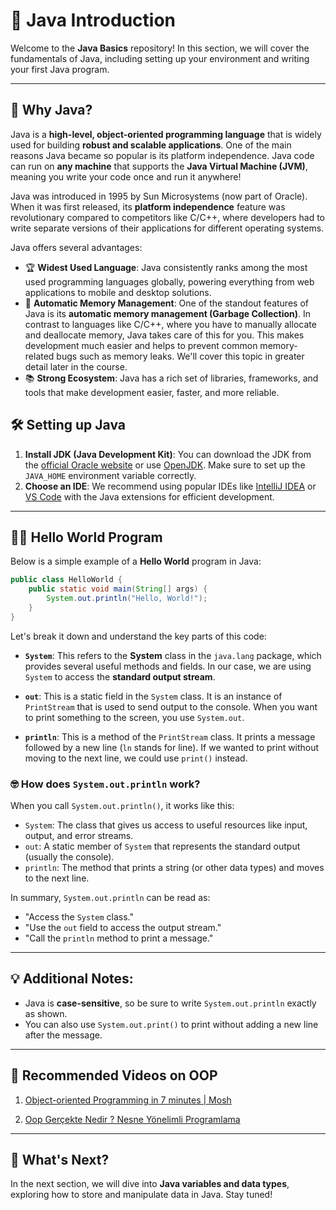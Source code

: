# 🚀 Java Introduction

Welcome to the **Java Basics** repository! In this section, we will cover the fundamentals of Java, including setting up your environment and writing your first Java program.

---

## 🤔 Why Java?

Java is a **high-level, object-oriented programming language** that is widely used for building **robust and scalable applications**. One of the main reasons Java became so popular is its platform independence. Java code can run on **any machine** that supports the **Java Virtual Machine (JVM)**, meaning you write your code once and run it anywhere!

Java was introduced in 1995 by Sun Microsystems (now part of Oracle). When it was first released, its **platform independence** feature was revolutionary compared to competitors like C/C++, where developers had to write separate versions of their applications for different operating systems. 

Java offers several advantages:
- 🏆 **Widest Used Language**: Java consistently ranks among the most used programming languages globally, powering everything from web applications to mobile and desktop solutions.
- 🔧 **Automatic Memory Management**: One of the standout features of Java is its **automatic memory management (Garbage Collection)**. In contrast to languages like C/C++, where you have to manually allocate and deallocate memory, Java takes care of this for you. This makes development much easier and helps to prevent common memory-related bugs such as memory leaks. We'll cover this topic in greater detail later in the course.
- 📚 **Strong Ecosystem**: Java has a rich set of libraries, frameworks, and tools that make development easier, faster, and more reliable.

## 🛠️ Setting up Java

1. **Install JDK (Java Development Kit)**: You can download the JDK from the [official Oracle website](https://www.oracle.com/java/technologies/javase-jdk11-downloads.html) or use [OpenJDK](https://openjdk.java.net/). Make sure to set up the `JAVA_HOME` environment variable correctly.
2. **Choose an IDE**: We recommend using popular IDEs like [IntelliJ IDEA](https://www.jetbrains.com/idea/download/) or [VS Code](https://code.visualstudio.com/) with the Java extensions for efficient development.

---

## 👨‍💻 Hello World Program

Below is a simple example of a **Hello World** program in Java:

```java
public class HelloWorld {
    public static void main(String[] args) {
        System.out.println("Hello, World!");
    }
}
```

Let's break it down and understand the key parts of this code:

- **`System`**: This refers to the **System** class in the `java.lang` package, which provides several useful methods and fields. In our case, we are using `System` to access the **standard output stream**.

- **`out`**: This is a static field in the `System` class. It is an instance of `PrintStream` that is used to send output to the console. When you want to print something to the screen, you use `System.out`.

- **`println`**: This is a method of the `PrintStream` class. It prints a message followed by a new line (`ln` stands for line). If we wanted to print without moving to the next line, we could use `print()` instead.

### 🤓 How does `System.out.println` work?
When you call `System.out.println()`, it works like this:
- `System`: The class that gives us access to useful resources like input, output, and error streams.
- `out`: A static member of `System` that represents the standard output (usually the console).
- `println`: The method that prints a string (or other data types) and moves to the next line.

In summary, `System.out.println` can be read as:
- "Access the `System` class."
- "Use the `out` field to access the output stream."
- "Call the `println` method to print a message."

---

## 💡 Additional Notes:
- Java is **case-sensitive**, so be sure to write `System.out.println` exactly as shown.
- You can also use `System.out.print()` to print without adding a new line after the message.

---

## 🎥 Recommended Videos on OOP

1. [Object-oriented Programming in 7 minutes | Mosh](https://www.youtube.com/watch?v=pTB0EiLXUC8)  
   
2. [Oop Gerçekte Nedir ? Nesne Yönelimli Programlama](https://www.youtube.com/watch?v=tXQD9VKVmVM)

   

---

## 🎯 What's Next?

In the next section, we will dive into **Java variables and data types**, exploring how to store and manipulate data in Java. Stay tuned!

